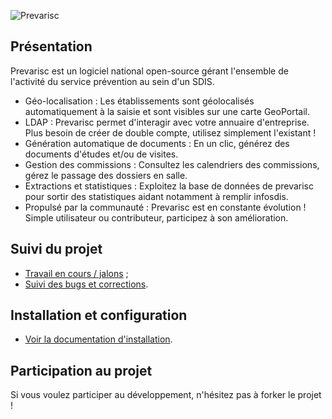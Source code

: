 ![Prevarisc](https://raw.github.com/SDIS62/prevarisc/master/extras/logo_prevarisc_readme.jpg)

## Présentation

Prevarisc est un logiciel national open-source gérant l'ensemble de l'activité du service prévention au sein d'un SDIS.

* Géo-localisation : Les établissements sont géolocalisés automatiquement à la saisie et sont visibles sur une carte GeoPortail.
* LDAP : Prevarisc permet d'interagir  avec votre annuaire d'entreprise. Plus besoin de créer de double compte, utilisez simplement l'existant !
* Génération automatique de documents : En un clic, générez des documents d'études et/ou de visites.
* Gestion des commissions : Consultez les calendriers des commissions, gérez le passage des dossiers en salle.
* Extractions et statistiques : Exploitez la base de données de prevarisc pour sortir des statistiques aidant notamment à remplir infosdis.
* Propulsé par la communauté : Prevarisc est en constante évolution ! Simple utilisateur ou contributeur, participez à son amélioration.

## Suivi du projet

* [Travail en cours / jalons](https://github.com/SDIS62/prevarisc/issues/milestones) ;
* [Suivi des bugs et corrections](https://github.com/SDIS62/prevarisc/issues).

## Installation et configuration

* [Voir la documentation d'installation](https://github.com/SDIS62/prevarisc/blob/master/docs/documentation_installation.md).

## Participation au projet

Si vous voulez participer au développement, n'hésitez pas à forker le projet !